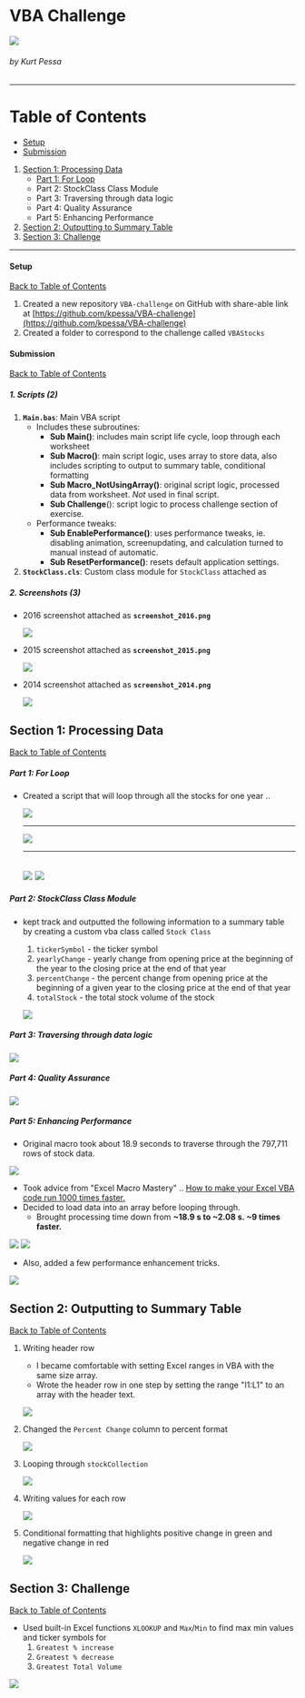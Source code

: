# VBA Challenge

![](Images/stockmarket0.jpg)

###### by Kurt Pessa

----------

# Table of Contents <a name="toc"></a>
- [Setup](#setup)
- [Submission](#submission)
1. [Section 1: Processing Data](#section1)
	- [Part 1: For Loop](#part1)
	- Part 2: StockClass Class Module
	- Part 3: Traversing through data logic
	- Part 4: Quality Assurance
	- Part 5: Enhancing Performance
2. [Section 2: Outputting to Summary Table](#section2)
3. [Section 3: Challenge](#section3)

----------

#### Setup <a name="setup"></a>
[Back to Table of Contents](#toc)

1. Created a new repository `VBA-challenge` on GitHub with share-able link at [https://github.com/kpessa/VBA-challenge](https://github.com/kpessa/VBA-challenge)
2. Created a folder to correspond to the challenge called `VBAStocks`

#### Submission <a name="submission"></a>
[Back to Table of Contents](#toc)

##### 1. Scripts (2) 

1.	**`Main.bas`**: Main VBA script 
	-	Includes these subroutines:
		-	**Sub Main()**: includes main script life cycle, loop through each worksheet
		-	**Sub Macro()**: main script logic, uses array to store data, also includes scripting to output to summary table, conditional formatting
		-	**Sub Macro_NotUsingArray()**: original script logic, processed data from worksheet.  *Not* used in final script.
		-	**Sub Challenge**(): script logic to process challenge section of exercise.
	-	Performance tweaks:
		-	**Sub EnablePerformance()**: uses performance tweaks, ie. disabling animation, screenupdating, and calculation turned to manual instead of automatic. 
		-	**Sub ResetPerformance()**: resets default application settings.
2.	**`StockClass.cls`**: Custom class module for `StockClass` attached as 

##### 2. Screenshots (3)

- 2016 screenshot attached as **`screenshot_2016.png`**

	![](screenshot_2016.png)

- 2015 screenshot attached as **`screenshot_2015.png`**

	![](screenshot_2015.png)

- 2014 screenshot attached as **`screenshot_2014.png`**

	![](screenshot_2014.png)

## Section 1: Processing Data <a name="section1"></a>
[Back to Table of Contents](#toc)

##### Part 1: For Loop <a name="part1"></a>

- Created a script that will loop through all the stocks for one year ..

	![](Images/forloop1.png)
	
	-------------

	![](Images/startrow0.png)
	
	-------------
	 
	![](Images/endrow1.png)
	![](Images/endrow0.png)
	-------------

##### Part 2: StockClass Class Module

-  kept track and outputted the following information to a summary table by creating a custom vba class called `Stock Class`
	1. `tickerSymbol` - the ticker symbol
	2. `yearlyChange` - yearly change from opening price at the beginning of the year to the closing price at the end of that year
	3. `percentChange` - the percent change from opening price at the beginning of a given year to the closing price at the end of that year
	4. `totalStock` - the total stock volume of the stock

	![](Images/customStockClass.png)

##### Part 3: Traversing through data logic

![](Images/looplogic.png)

##### Part 4: Quality Assurance

![](Images/qa.png)

##### Part 5: Enhancing Performance

- Original macro took about 18.9 seconds to traverse through the 797,711 rows of stock data.

![](Images/performance1.png)	

- Took advice from "Excel Macro Mastery" .. [How to make your Excel VBA code run 1000 times faster.](https://www.youtube.com/watch?v=GCSF5tq7pZ0) 
- Decided to load data into an array before looping through. 
	- Brought processing time down from **~18.9 s to ~2.08 s. ~9 times faster.**  

![](Images/performance2.png)
![](Images/looplogicarray.png)
 
- Also, added a few performance enhancement tricks.

![](Images/performance3.png)

## Section 2: Outputting to Summary Table <a name="section2"></a>
[Back to Table of Contents](#toc)
1. Writing header row
	
	- I became comfortable with setting Excel ranges in VBA with the same size array.
	- Wrote the header row in one step by setting the range "I1:L1" to an array with the header text. 

	![](Images/headerrow.png)

2. Changed the `Percent Change` column to percent format

	![](Images/percent1.png)

3. Looping through `stockCollection`

	![](Images/summaryloop.png)

4. Writing values for each row

	![](Images/writingvalues.png)

5. Conditional formatting that highlights positive change in green and negative change in red

	![](Images/conditional.png)

## Section 3: Challenge <a name="section3"></a>
[Back to Table of Contents](#toc)
- Used built-in Excel functions `XLOOKUP` and `Max`/`Min` to find max min values and ticker symbols for 
	1.	`Greatest % increase`
	2.	`Greatest % decrease`
	3.	`Greatest Total Volume` 

![](Images/challenge.png)
